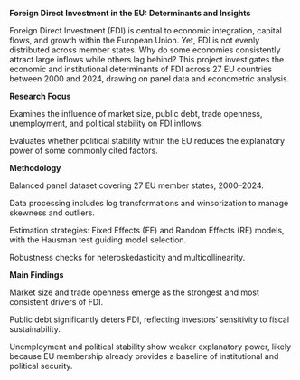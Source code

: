 **Foreign Direct Investment in the EU: Determinants and Insights**

Foreign Direct Investment (FDI) is central to economic integration, capital flows, and growth within the European Union. Yet, FDI is not evenly distributed across member states. Why do some economies consistently attract large inflows while others lag behind? This project investigates the economic and institutional determinants of FDI across 27 EU countries between 2000 and 2024, drawing on panel data and econometric analysis.

**Research Focus**

Examines the influence of market size, public debt, trade openness, unemployment, and political stability on FDI inflows.

Evaluates whether political stability within the EU reduces the explanatory power of some commonly cited factors.

**Methodology**

Balanced panel dataset covering 27 EU member states, 2000–2024.

Data processing includes log transformations and winsorization to manage skewness and outliers.

Estimation strategies: Fixed Effects (FE) and Random Effects (RE) models, with the Hausman test guiding model selection.

Robustness checks for heteroskedasticity and multicollinearity.

**Main Findings**

Market size and trade openness emerge as the strongest and most consistent drivers of FDI.

Public debt significantly deters FDI, reflecting investors’ sensitivity to fiscal sustainability.

Unemployment and political stability show weaker explanatory power, likely because EU membership already provides a baseline of institutional and political security.



